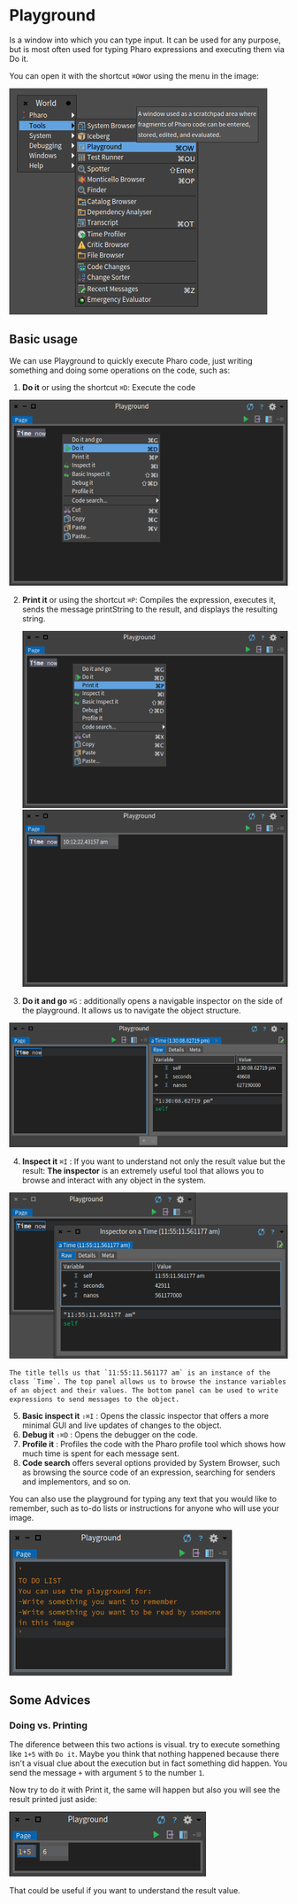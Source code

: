 # Playground
Is a window into which you can type input. It can be used for any purpose, 
but is most often used for typing Pharo expressions and executing them via Do it.

You can open it with the shortcut `⌘OW`or using the menu in the image: 

![open playground from the image](playground_open_from_image.png)

## Basic usage
We can use Playground to quickly execute Pharo code, just writing something and doing some operations on the code, such as:

1. __Do it__ or using the shortcut `⌘D`: Execute the code

![Do it command on playground](playground_do_it.png)

2. __Print it__ or using the shortcut `⌘P`: Compiles the expression, executes it, sends the message printString to the result, and displays the resulting string.

    ![Print it command on playground](playground_print_it.png)
![Print it result on playground](playground_print_result.png)

3. __Do it and go__ `⌘G` :  additionally opens a navigable inspector on the side of the playground. It allows us to navigate the object structure.

![Do it and go on the playground](playgorund_do_it_and_go.png)

4. __Inspect it__ `⌘I` : If you want to understand not only the result value but the result: __The inspector__ is an extremely useful tool that allows you to browse and interact with any object in the system.

![Inspect on Time now](playground_inspect_on_Time_now.png)

    The title tells us that `11:55:11.561177 am` is an instance of the class `Time`. The top panel allows us to browse the instance variables of an object and their values. The bottom panel can be used to write expressions to send messages to the object. 

5. __Basic inspect it__ `⇧⌘I` : Opens the classic inspector that offers a more minimal GUI and live updates of changes to the object.
6. __Debug it__ `⇧⌘D` : Opens the debugger on the code.
7. __Profile it__ : Profiles the code with the Pharo profile tool which shows how much time is spent for each message sent.
8. __Code search__ offers several options provided by System Browser, such as browsing the source code of an expression, searching for senders and implementors, and so on.


You can also use the playground for typing any text that you would like to remember, such as to-do lists or instructions for anyone who will use your image.

![Text on the playground](Playgorund_with_only_text.png)

## Some Advices
### Doing vs. Printing
The diference between this two actions is visual. try to execute something like `1+5` with `Do it`. Maybe you think that nothing happened because there isn't a visual clue about the execution but in fact something did happen. You send the message `+` with argument `5` to the number `1`.

Now try to do it with Print it, the same will happen but also you will see the result printed just aside:

![Print the sum using the playground](playground_print_sum.png)

That could be useful if you want to understand the result value.



